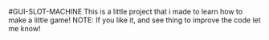 #GUI-SLOT-MACHINE
This is a little project that i made to learn how to make a little game!
NOTE: If you like it, and see thing to improve the code let me know!

